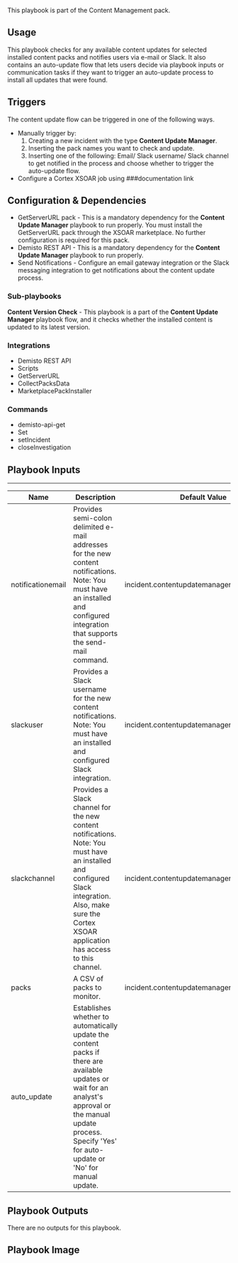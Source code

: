 
This playbook is part of the Content Management pack.

## Usage
This playbook checks for any available content updates for selected installed content packs and notifies users via e-mail or Slack. 
It also contains an auto-update flow that lets users decide via playbook inputs or communication tasks if they want to trigger an auto-update process to install all updates that were found.

## Triggers
The content update flow can be triggered in one of the following ways.
- Manually trigger by:
    1) Creating a new incident with the type **Content Update Manager**.
    2) Inserting the pack names you want to check and update.
    3) Inserting one of the following: Email/ Slack username/ Slack channel to get notified in the process and choose whether to trigger the auto-update flow.
- Configure a Cortex XSOAR job using ###documentation link 

## Configuration & Dependencies
 
- GetServerURL pack - This is a mandatory dependency for the **Content Update Manager** playbook to run properly. You must install the GetServerURL pack through the XSOAR marketplace. No further configuration is required for this pack.
- Demisto REST API - This is a mandatory dependency for the **Content Update Manager** playbook to run properly. 
- Send Notifications - Configure an email gateway integration or the Slack messaging integration to get notifications about the content update process.

### Sub-playbooks
**Content Version Check** - This playbook is a part of the **Content Update Manager** playbook flow, and it checks whether the installed content is updated to its latest version.

### Integrations
- Demisto REST API
- Scripts
- GetServerURL
- CollectPacksData
- MarketplacePackInstaller

### Commands
- demisto-api-get
- Set
- setIncident
- closeInvestigation
  
 
## Playbook Inputs
 ---

| **Name** | **Description** | **Default Value** | **Required** |
| --- | --- | --- | --- | 
| notificationemail | Provides semi-colon delimited e-mail addresses for the new content notifications. <br/>Note: You must have an installed and configured integration that supports the send-mail command. | incident.contentupdatemanageremail | Optional |
| slackuser | Provides a Slack username for the new content notifications. <br/>Note: You must have an installed and configured Slack integration. | incident.contentupdatemanagerslackusername | Optional |
| slackchannel | Provides a Slack channel for the new content notifications. </br>Note: You must have an installed and configured Slack integration. Also, make sure the Cortex XSOAR application has access to this channel. | incident.contentupdatemanagerslackchannel | Optional |
| packs | A CSV of packs to monitor. | incident.contentupdatemanagerpackselection | Required |
| auto_update | Establishes whether to automatically update the content packs if there are available updates or wait for an analyst's approval or the manual update process.<br/> Specify 'Yes' for auto-update or 'No' for manual update. | | Optional |

 
## Playbook Outputs
There are no outputs for this playbook.

## Playbook Image
